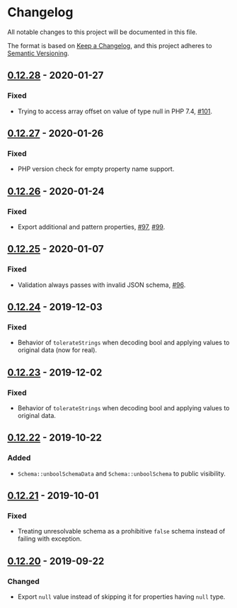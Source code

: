# Changelog
All notable changes to this project will be documented in this file.

The format is based on [Keep a Changelog](https://keepachangelog.com/en/1.0.0/),
and this project adheres to [Semantic Versioning](https://semver.org/spec/v2.0.0.html).

## [0.12.28] - 2020-01-27

### Fixed
- Trying to access array offset on value of type null in PHP 7.4, [#101](https://github.com/swaggest/php-json-schema/pull/101).

## [0.12.27] - 2020-01-26

### Fixed
- PHP version check for empty property name support.

## [0.12.26] - 2020-01-24

### Fixed
- Export additional and pattern properties, [#97](https://github.com/swaggest/php-json-schema/pull/97), [#99](https://github.com/swaggest/php-json-schema/pull/99).

## [0.12.25] - 2020-01-07

### Fixed
- Validation always passes with invalid JSON schema, [#96](https://github.com/swaggest/php-json-schema/pull/96).

## [0.12.24] - 2019-12-03

### Fixed
- Behavior of `tolerateStrings` when decoding bool and applying values to original data (now for real).

## [0.12.23] - 2019-12-02

### Fixed
- Behavior of `tolerateStrings` when decoding bool and applying values to original data.

## [0.12.22] - 2019-10-22

### Added
- `Schema::unboolSchemaData` and `Schema::unboolSchema` to public visibility.

## [0.12.21] - 2019-10-01

### Fixed
- Treating unresolvable schema as a prohibitive `false` schema instead of failing with exception.

## [0.12.20] - 2019-09-22

### Changed
- Export `null` value instead of skipping it for properties having `null` type.

[0.12.28]: https://github.com/swaggest/php-json-schema/compare/v0.12.27...v0.12.28
[0.12.27]: https://github.com/swaggest/php-json-schema/compare/v0.12.26...v0.12.27
[0.12.26]: https://github.com/swaggest/php-json-schema/compare/v0.12.25...v0.12.26
[0.12.25]: https://github.com/swaggest/php-json-schema/compare/v0.12.24...v0.12.25
[0.12.24]: https://github.com/swaggest/php-json-schema/compare/v0.12.23...v0.12.24
[0.12.23]: https://github.com/swaggest/php-json-schema/compare/v0.12.22...v0.12.23
[0.12.22]: https://github.com/swaggest/php-json-schema/compare/v0.12.21...v0.12.22
[0.12.21]: https://github.com/swaggest/php-json-schema/compare/v0.12.20...v0.12.21
[0.12.20]: https://github.com/swaggest/php-json-schema/compare/v0.12.19...v0.12.20
